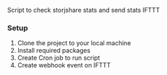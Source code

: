 Script to check storjshare stats and send stats IFTTT

### Setup

1. Clone the project to your local machine
2. Install required packages
3. Create Cron job to run script
4. Create webhook event on IFTTT
